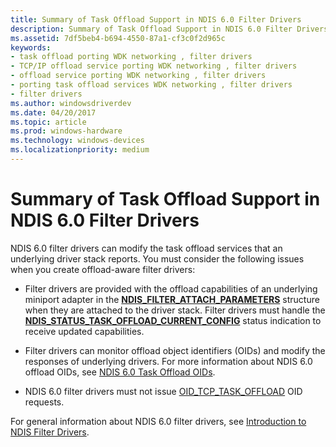 ```yaml
---
title: Summary of Task Offload Support in NDIS 6.0 Filter Drivers
description: Summary of Task Offload Support in NDIS 6.0 Filter Drivers
ms.assetid: 7df5beb4-b694-4550-87a1-cf3c0f2d965c
keywords:
- task offload porting WDK networking , filter drivers
- TCP/IP offload service porting WDK networking , filter drivers
- offload service porting WDK networking , filter drivers
- porting task offload services WDK networking , filter drivers
- filter drivers
ms.author: windowsdriverdev
ms.date: 04/20/2017
ms.topic: article
ms.prod: windows-hardware
ms.technology: windows-devices
ms.localizationpriority: medium
---
```


# Summary of Task Offload Support in NDIS 6.0 Filter Drivers





NDIS 6.0 filter drivers can modify the task offload services that an underlying driver stack reports. You must consider the following issues when you create offload-aware filter drivers:

-   Filter drivers are provided with the offload capabilities of an underlying miniport adapter in the [**NDIS\_FILTER\_ATTACH\_PARAMETERS**](https://msdn.microsoft.com/library/windows/hardware/ff565481) structure when they are attached to the driver stack. Filter drivers must handle the [**NDIS\_STATUS\_TASK\_OFFLOAD\_CURRENT\_CONFIG**](https://msdn.microsoft.com/library/windows/hardware/ff567424) status indication to receive updated capabilities.

-   Filter drivers can monitor offload object identifiers (OIDs) and modify the responses of underlying drivers. For more information about NDIS 6.0 offload OIDs, see [NDIS 6.0 Task Offload OIDs](https://msdn.microsoft.com/library/windows/hardware/ff567879).

-   NDIS 6.0 filter drivers must not issue [OID\_TCP\_TASK\_OFFLOAD](https://msdn.microsoft.com/library/windows/hardware/ff569815) OID requests.

For general information about NDIS 6.0 filter drivers, see [Introduction to NDIS Filter Drivers](introduction-to-ndis-filter-drivers.md).

 

 





